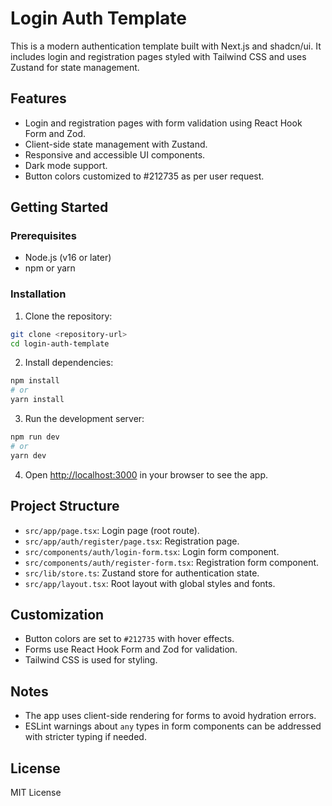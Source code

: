 # Login Auth Template

This is a modern authentication template built with Next.js and shadcn/ui. It includes login and registration pages styled with Tailwind CSS and uses Zustand for state management.

## Features

- Login and registration pages with form validation using React Hook Form and Zod.
- Client-side state management with Zustand.
- Responsive and accessible UI components.
- Dark mode support.
- Button colors customized to #212735 as per user request.

## Getting Started

### Prerequisites

- Node.js (v16 or later)
- npm or yarn

### Installation

1. Clone the repository:

```bash
git clone <repository-url>
cd login-auth-template
```

2. Install dependencies:

```bash
npm install
# or
yarn install
```

3. Run the development server:

```bash
npm run dev
# or
yarn dev
```

4. Open [http://localhost:3000](http://localhost:3000) in your browser to see the app.

## Project Structure

- `src/app/page.tsx`: Login page (root route).
- `src/app/auth/register/page.tsx`: Registration page.
- `src/components/auth/login-form.tsx`: Login form component.
- `src/components/auth/register-form.tsx`: Registration form component.
- `src/lib/store.ts`: Zustand store for authentication state.
- `src/app/layout.tsx`: Root layout with global styles and fonts.

## Customization

- Button colors are set to `#212735` with hover effects.
- Forms use React Hook Form and Zod for validation.
- Tailwind CSS is used for styling.

## Notes

- The app uses client-side rendering for forms to avoid hydration errors.
- ESLint warnings about `any` types in form components can be addressed with stricter typing if needed.

## License

MIT License
